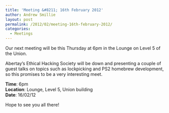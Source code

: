 ```yaml
---
title: 'Meeting &#8211; 16th February 2012'
author: Andrew Smillie
layout: post
permalink: /2012/02/meeting-16th-february-2012/
categories:
  - Meetings
---
```

Our next meeting will be this Thursday at 6pm in the Lounge on Level 5 of the Union.

Abertay&#8217;s Ethical Hacking Society will be down and presenting a couple of guest talks on topics such as lockpicking and PS2 homebrew development, so this promises to be a very interesting meet.

**Time**: 6pm  
**Location**: Lounge, Level 5, Union building  
**Date**: 16/02/12

Hope to see you all there!